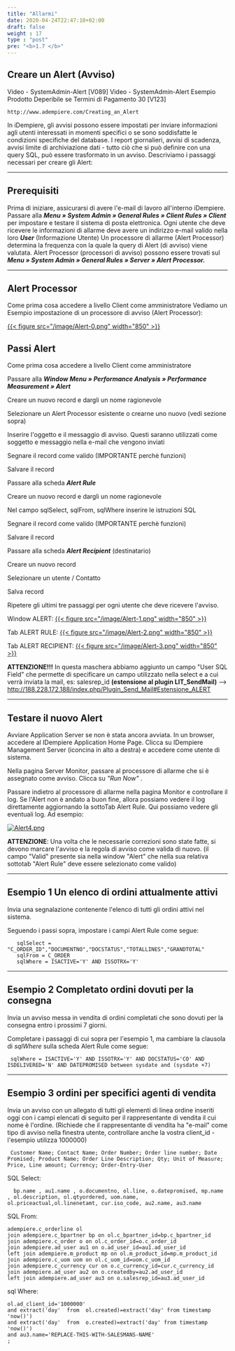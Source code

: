 ```yaml
---
title: "Allarmi"
date: 2020-04-24T22:47:10+02:00
draft: false
weight : 17
type : "post"
pre: "<b>1.7 </b>"
---
```


## Creare un Alert (Avviso)

Video - SystemAdmin-Alert [V089] 
Video - SystemAdmin-Alert Esempio Prodotto Deperibile se Termini di Pagamento 30 [V123]

```
http://www.adempiere.com/Creating_an_Alert
```

In iDempiere, gli avvisi possono essere impostati per inviare informazioni agli utenti interessati in momenti specifici o se sono soddisfatte le condizioni specifiche del database. I report giornalieri, avvisi di scadenza, avvisi limite di archiviazione dati - tutto ciò che si può definire con una query SQL, può essere trasformato in un avviso. Descriviamo i passaggi necessari per creare gli Alert:

---

## Prerequisiti

Prima di iniziare, assicurarsi di avere l'e-mail di lavoro all'interno iDempiere. Passare alla ***Menu » System Admin » General Rules » Client Rules » Client*** per impostare e testare il sistema di posta elettronica. Ogni utente che deve ricevere le informazioni di allarme deve avere un indirizzo e-mail valido nella loro ***User*** (Informazione Utente) Un processore di allarme (Alert Processor) determina la frequenza con la quale la query di Alert (di avviso) viene valutata. Alert Processor (processori di avviso) possono essere trovati sul ***Menu » System Admin » General Rules » Server » Alert Processor.***

---

## Alert Processor

Come prima cosa accedere a livello Client come amministratore Vediamo un Esempio impostazione di un processore di avviso (Alert Processor):




[{{< figure src="/image/Alert-0.png"  width="850"  >}}](/image/Alert-0.png)


## Passi Alert

Come prima cosa accedere a livello Client come amministratore

Passare alla ***Window Menu » Performance Analysis » Performance Measurement » Alert***

Creare un nuovo record e dargli un nome ragionevole

Selezionare un Alert Processor esistente o crearne uno nuovo (vedi sezione sopra)

Inserire l'oggetto e il messaggio di avviso. Questi saranno utilizzati come soggetto e messaggio nella e-mail che vengono inviati

Segnare il record come valido (IMPORTANTE perchè funzioni)

Salvare il record

Passare alla scheda ***Alert Rule***

Creare un nuovo record e dargli un nome ragionevole

Nel campo sqlSelect, sqlFrom, sqlWhere inserire le istruzioni SQL

Segnare il record come valido (IMPORTANTE perchè funzioni)

Salvare il record

Passare alla scheda ***Alert Recipient*** (destinatario)

Creare un nuovo record

Selezionare un utente / Contatto

Salva record

Ripetere gli ultimi tre passaggi per ogni utente che deve ricevere l'avviso.



Window ALERT:
[{{< figure src="/image/Alert-1.png"  width="850"  >}}](/image/Alert-1.png)



Tab ALERT RULE:
[{{< figure src="/image/Alert-2.png"  width="850"  >}}](/image/Alert-2.png)


Tab ALERT RECIPIENT:
[{{< figure src="/image/Alert-3.png"  width="850"  >}}](/image/Alert-3.png)




**ATTENZIONE!!!** In questa maschera abbiamo aggiunto un campo "User SQL Field" che permette di specificare un campo utilizzato nella select e a cui verrà inviata la mail, es: salesrep_id **(estensione al plugin LIT_SendMail)** --> <http://188.228.172.188/index.php/Plugin_Send_Mail#Estensione_ALERT>

---

## Testare il nuovo Alert

Avviare Application Server se non è stata ancora avviata. In un browser, accedere al IDempiere Application Home Page. Clicca su IDempiere Management Server (iconcina in alto a destra) e accedere come utente di sistema.

Nella pagina Server Monitor, passare al processore di allarme che si è assegnato come avviso. Clicca su *"Run Now"* .

Passare indietro al processore di allarme nella pagina Monitor e controllare il log. Se l'Alert non è andato a buon fine, allora possiamo vedere il log direttamente aggiornando la sottoTab Alert Rule. Qui possiamo vedere gli eventuali log. Ad esempio:

[![Alert4.png](800px-Alert4.png)](http://192.168.178.102/index.php/File:Alert4.png)


**ATTENZIONE**: Una volta che le necessarie correzioni sono state fatte, si devono marcare l'avviso e la regola di avviso come valida di nuovo. (il campo "Valid" presente sia nella window "Alert" che nella sua relativa sottotab "Alert Rule" deve essere selezionato come valido)

---

## **Esempio 1 Un elenco di ordini attualmente attivi**

Invia una segnalazione contenente l'elenco di tutti gli ordini attivi nel sistema.

Seguendo i passi sopra, impostare i campi Alert Rule come segue:

```
   sqlSelect = "C_ORDER_ID","DOCUMENTNO","DOCSTATUS","TOTALLINES","GRANDTOTAL" 
   sqlFrom = C_ORDER 
   sqlWhere = ISACTIVE='Y' AND ISSOTRX='Y'
```

---

## E**sempio 2 Completato ordini dovuti per la consegna**

Invia un avviso messa in vendita di ordini completati che sono dovuti per la consegna entro i prossimi 7 giorni.

Completare i passaggi di cui sopra per l'esempio 1, ma cambiare la clausola di *sqlWhere* sulla scheda Alert Rule come segue:

```
 sqlWhere = ISACTIVE='Y' AND ISSOTRX='Y' AND DOCSTATUS='CO' AND ISDELIVERED='N' AND DATEPROMISED between sysdate and (sysdate +7)
```

---

## Esempio 3 ordini per specifici agenti di vendita

Invia un avviso con un allegato di tutti gli elementi di linea ordine inseriti oggi con i campi elencati di seguito per il rappresentante di vendita il cui nome è l'ordine. (Richiede che il rappresentante di vendita ha "e-mail" come tipo di avviso nella finestra utente, controllare anche la vostra client_id - l'esempio utilizza 1000000)

```
 Customer Name; Contact Name; Order Number; Order line number; Date Promised; Product Name; Order Line Description; Qty; Unit of Measure; Price, Line amount; Currency; Order-Entry-User 
```

SQL Select:

```
  bp.name , au1.name , o.documentno, ol.line, o.datepromised, mp.name , ol.description, ol.qtyordered, uom.name, ol.priceactual,ol.linenetamt, cur.iso_code, au2.name, au3.name
```

SQL From:

```
adempiere.c_orderline ol
join adempiere.c_bpartner bp on ol.c_bpartner_id=bp.c_bpartner_id 
join adempiere.c_order o on ol.c_order_id=o.c_order_id
join adempiere.ad_user au1 on o.ad_user_id=au1.ad_user_id
left join adempiere.m_product mp on ol.m_product_id=mp.m_product_id
join adempiere.c_uom uom on ol.c_uom_id=uom.c_uom_id
join adempiere.c_currency cur on o.c_currency_id=cur.c_currency_id
join adempiere.ad_user au2 on o.createdby=au2.ad_user_id
left join adempiere.ad_user au3 on o.salesrep_id=au3.ad_user_id
```

sql Where:

```
ol.ad_client_id='1000000' 
and extract('day'  from  ol.created)=extract('day' from timestamp 'now()')
and extract('day'  from  o.created)=extract('day' from timestamp 'now()')
and au3.name='REPLACE-THIS-WITH-SALESMANS-NAME'
;
```

 
